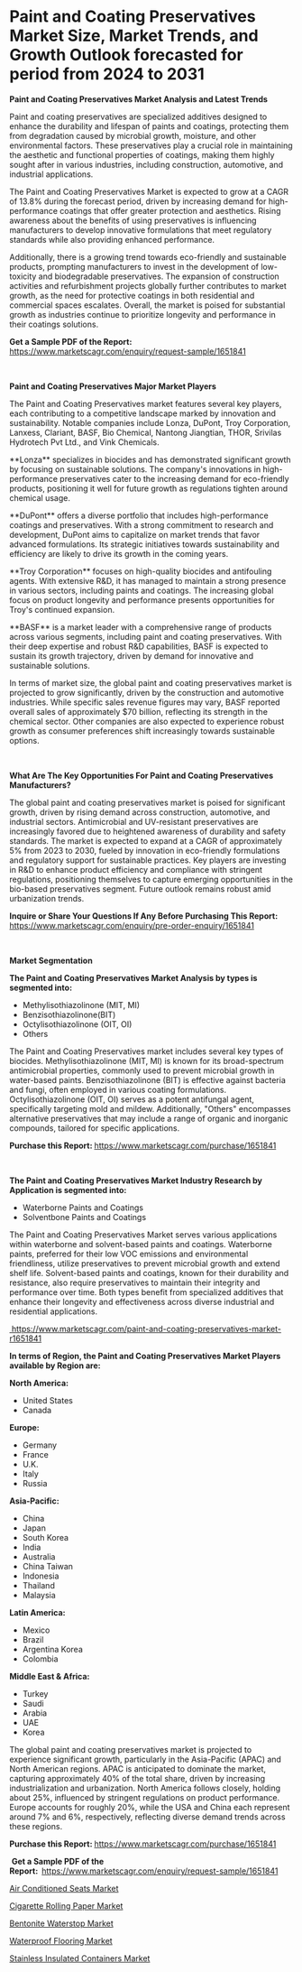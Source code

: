<p><h1>Paint and Coating Preservatives Market Size, Market Trends, and Growth Outlook forecasted for period from 2024 to 2031</h1></p><p><strong>Paint and Coating Preservatives Market Analysis and Latest Trends</strong></p>
<p><p>Paint and coating preservatives are specialized additives designed to enhance the durability and lifespan of paints and coatings, protecting them from degradation caused by microbial growth, moisture, and other environmental factors. These preservatives play a crucial role in maintaining the aesthetic and functional properties of coatings, making them highly sought after in various industries, including construction, automotive, and industrial applications.</p><p>The Paint and Coating Preservatives Market is expected to grow at a CAGR of 13.8% during the forecast period, driven by increasing demand for high-performance coatings that offer greater protection and aesthetics. Rising awareness about the benefits of using preservatives is influencing manufacturers to develop innovative formulations that meet regulatory standards while also providing enhanced performance. </p><p>Additionally, there is a growing trend towards eco-friendly and sustainable products, prompting manufacturers to invest in the development of low-toxicity and biodegradable preservatives. The expansion of construction activities and refurbishment projects globally further contributes to market growth, as the need for protective coatings in both residential and commercial spaces escalates. Overall, the market is poised for substantial growth as industries continue to prioritize longevity and performance in their coatings solutions.</p></p>
<p><strong>Get a Sample PDF of the Report:&nbsp;</strong> <a href="https://www.marketscagr.com/enquiry/request-sample/1651841?utm_campaign=1126&utm_medium=2&utm_source=Github&utm_content=ia&utm_term=27092024&utm_id=paint-and-coating-preservatives">https://www.marketscagr.com/enquiry/request-sample/1651841</a></p>
<p>&nbsp;</p>
<p><strong>Paint and Coating Preservatives Major Market Players</strong></p>
<p><p>The Paint and Coating Preservatives market features several key players, each contributing to a competitive landscape marked by innovation and sustainability. Notable companies include Lonza, DuPont, Troy Corporation, Lanxess, Clariant, BASF, Bio Chemical, Nantong Jiangtian, THOR, Srivilas Hydrotech Pvt Ltd., and Vink Chemicals.</p><p>**Lonza** specializes in biocides and has demonstrated significant growth by focusing on sustainable solutions. The company's innovations in high-performance preservatives cater to the increasing demand for eco-friendly products, positioning it well for future growth as regulations tighten around chemical usage.</p><p>**DuPont** offers a diverse portfolio that includes high-performance coatings and preservatives. With a strong commitment to research and development, DuPont aims to capitalize on market trends that favor advanced formulations. Its strategic initiatives towards sustainability and efficiency are likely to drive its growth in the coming years.</p><p>**Troy Corporation** focuses on high-quality biocides and antifouling agents. With extensive R&D, it has managed to maintain a strong presence in various sectors, including paints and coatings. The increasing global focus on product longevity and performance presents opportunities for Troy's continued expansion.</p><p>**BASF** is a market leader with a comprehensive range of products across various segments, including paint and coating preservatives. With their deep expertise and robust R&D capabilities, BASF is expected to sustain its growth trajectory, driven by demand for innovative and sustainable solutions.</p><p>In terms of market size, the global paint and coating preservatives market is projected to grow significantly, driven by the construction and automotive industries. While specific sales revenue figures may vary, BASF reported overall sales of approximately $70 billion, reflecting its strength in the chemical sector. Other companies are also expected to experience robust growth as consumer preferences shift increasingly towards sustainable options.</p></p>
<p>&nbsp;</p>
<p><strong>What Are The Key Opportunities For Paint and Coating Preservatives Manufacturers?</strong></p>
<p><p>The global paint and coating preservatives market is poised for significant growth, driven by rising demand across construction, automotive, and industrial sectors. Antimicrobial and UV-resistant preservatives are increasingly favored due to heightened awareness of durability and safety standards. The market is expected to expand at a CAGR of approximately 5% from 2023 to 2030, fueled by innovation in eco-friendly formulations and regulatory support for sustainable practices. Key players are investing in R&D to enhance product efficiency and compliance with stringent regulations, positioning themselves to capture emerging opportunities in the bio-based preservatives segment. Future outlook remains robust amid urbanization trends.</p></p>
<p><strong>Inquire or Share Your Questions If Any Before Purchasing This Report:</strong> <a href="https://www.marketscagr.com/enquiry/pre-order-enquiry/1651841?utm_campaign=1126&utm_medium=2&utm_source=Github&utm_content=ia&utm_term=27092024&utm_id=paint-and-coating-preservatives">https://www.marketscagr.com/enquiry/pre-order-enquiry/1651841</a></p>
<p>&nbsp;</p>
<p><strong>Market Segmentation</strong></p>
<p><strong>The Paint and Coating Preservatives Market Analysis by types is segmented into:</strong></p>
<p><ul><li>Methylisothiazolinone (MIT, MI)</li><li>Benzisothiazolinone(BIT)</li><li>Octylisothiazolinone (OIT, OI)</li><li>Others</li></ul></p>
<p><p>The Paint and Coating Preservatives market includes several key types of biocides. Methylisothiazolinone (MIT, MI) is known for its broad-spectrum antimicrobial properties, commonly used to prevent microbial growth in water-based paints. Benzisothiazolinone (BIT) is effective against bacteria and fungi, often employed in various coating formulations. Octylisothiazolinone (OIT, OI) serves as a potent antifungal agent, specifically targeting mold and mildew. Additionally, "Others" encompasses alternative preservatives that may include a range of organic and inorganic compounds, tailored for specific applications.</p></p>
<p><strong>Purchase this Report:&nbsp;</strong><a href="https://www.marketscagr.com/purchase/1651841?utm_campaign=1126&utm_medium=2&utm_source=Github&utm_content=ia&utm_term=27092024&utm_id=paint-and-coating-preservatives">https://www.marketscagr.com/purchase/1651841</a></p>
<p>&nbsp;</p>
<p><strong>The Paint and Coating Preservatives Market Industry Research by Application is segmented into:</strong></p>
<p><ul><li>Waterborne Paints and Coatings</li><li>Solventbone Paints and Coatings</li></ul></p>
<p><p>The Paint and Coating Preservatives Market serves various applications within waterborne and solvent-based paints and coatings. Waterborne paints, preferred for their low VOC emissions and environmental friendliness, utilize preservatives to prevent microbial growth and extend shelf life. Solvent-based paints and coatings, known for their durability and resistance, also require preservatives to maintain their integrity and performance over time. Both types benefit from specialized additives that enhance their longevity and effectiveness across diverse industrial and residential applications.</p></p>
<p><a href="https://www.marketscagr.com/paint-and-coating-preservatives-market-r1651841?utm_campaign=1126&utm_medium=2&utm_source=Github&utm_content=ia&utm_term=27092024&utm_id=paint-and-coating-preservatives">&nbsp;https://www.marketscagr.com/paint-and-coating-preservatives-market-r1651841</a></p>
<p><strong>In terms of Region, the Paint and Coating Preservatives Market Players available by Region are:</strong></p>
<p>
    <p> <strong> North America: </strong>
        <ul>
            <li>United States</li>
            <li>Canada</li>
        </ul>
        </p> 
    <p> <strong> Europe: </strong>
        <ul>
            <li>Germany</li>
            <li>France</li>
            <li>U.K.</li>
            <li>Italy</li>
            <li>Russia</li>
        </ul>
        </p> 
    <p> <strong> Asia-Pacific: </strong>
        <ul>
            <li>China</li>
            <li>Japan</li>
            <li>South Korea</li>
            <li>India</li>
            <li>Australia</li>
            <li>China Taiwan</li>
            <li>Indonesia</li>
            <li>Thailand</li>
            <li>Malaysia</li>
        </ul>
        </p> 
    <p> <strong> Latin America: </strong>
        <ul>
            <li>Mexico</li>
            <li>Brazil</li>
            <li>Argentina Korea</li>
            <li>Colombia</li>
        </ul>
        </p> 
    <p> <strong> Middle East & Africa: </strong>
        <ul>
            <li>Turkey</li>
            <li>Saudi</li>
            <li>Arabia</li>
            <li>UAE</li>
            <li>Korea</li>
        </ul>
    </p>
    </p>
<p><p>The global paint and coating preservatives market is projected to experience significant growth, particularly in the Asia-Pacific (APAC) and North American regions. APAC is anticipated to dominate the market, capturing approximately 40% of the total share, driven by increasing industrialization and urbanization. North America follows closely, holding about 25%, influenced by stringent regulations on product performance. Europe accounts for roughly 20%, while the USA and China each represent around 7% and 6%, respectively, reflecting diverse demand trends across these regions.</p></p>
<p><strong>Purchase this Report: </strong><a href="https://www.marketscagr.com/purchase/1651841?utm_campaign=1126&utm_medium=2&utm_source=Github&utm_content=ia&utm_term=27092024&utm_id=paint-and-coating-preservatives">https://www.marketscagr.com/purchase/1651841</a></p>
<p>&nbsp;<strong>Get a Sample PDF of the Report:&nbsp;&nbsp;</strong><a href="https://www.marketscagr.com/enquiry/request-sample/1651841?utm_campaign=1126&utm_medium=2&utm_source=Github&utm_content=ia&utm_term=27092024&utm_id=paint-and-coating-preservatives">https://www.marketscagr.com/enquiry/request-sample/1651841</a></p>
<p><strong></strong></p>
<p><p><a href="https://www.linkedin.com/pulse/air-conditioned-seats-market-size-growing-cagr-135-report-fyo6e?utm_campaign=1126&utm_medium=2&utm_source=Github&utm_content=ia&utm_term=27092024&utm_id=paint-and-coating-preservatives">Air Conditioned Seats Market</a></p><p><a href="https://issuu.com/reportprime-2/docs/cigarette-rolling-paper-market-size_3666f3802e4e60?utm_campaign=1126&utm_medium=2&utm_source=Github&utm_content=ia&utm_term=27092024&utm_id=paint-and-coating-preservatives">Cigarette Rolling Paper Market</a></p><p><a href="https://www.linkedin.com/pulse/bentonite-waterstop-market-size-growth-trends-statistics-c2gpe?utm_campaign=1126&utm_medium=2&utm_source=Github&utm_content=ia&utm_term=27092024&utm_id=paint-and-coating-preservatives">Bentonite Waterstop Market</a></p><p><a href="https://www.linkedin.com/pulse/what-influencing-future-waterproof-flooring-market-insights-kkizc?utm_campaign=1126&utm_medium=2&utm_source=Github&utm_content=ia&utm_term=27092024&utm_id=paint-and-coating-preservatives">Waterproof Flooring Market</a></p><p><a href="https://issuu.com/reportprime-2/docs/stainless-insulated-containers-mark_cf688f5120867a?utm_campaign=1126&utm_medium=2&utm_source=Github&utm_content=ia&utm_term=27092024&utm_id=paint-and-coating-preservatives">Stainless Insulated Containers Market</a></p></p>